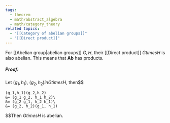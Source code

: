 ```yaml
---
tags:
  - theorem
  - math/abstract_algebra
  - math/category_theory
related topics:
  - "[[Category of abelian groups]]"
  - "[[Direct product]]"
---
```

For [[Abelian group|abelian groups]] $G,H$, their [[Direct product]] $G times H$ is also abelian. This means that $\mathbf{Ab}$ has products.
##### Proof:
Let $(g_1,h_1),\ (g_2,h_2) in G times H$, then$$

	(g_1,h_1)(g_2,h_2)
	&= (g_1 g_2, h_1 h_2)\
	&= (g_2 g_1, h_2 h_1)\
	&= (g_2, h_2)(g_1, h_1)

$$Then $G times H$ is abelian.